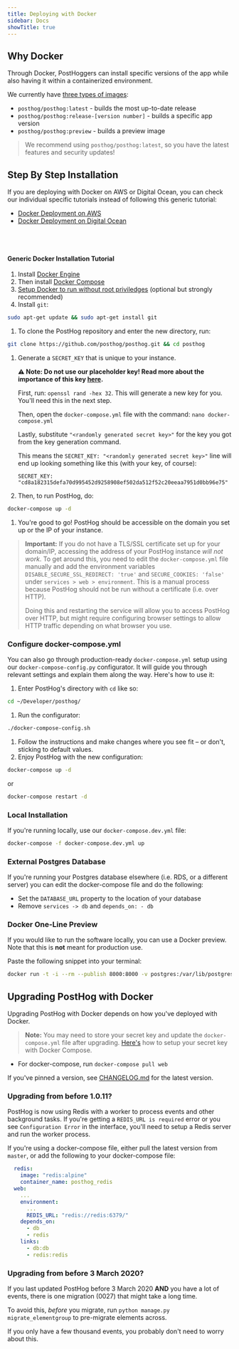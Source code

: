 ```yaml
---
title: Deploying with Docker
sidebar: Docs
showTitle: true
---
```


## Why Docker

Through Docker, PostHoggers can install specific versions of the app while also having it within a containerized environment.

We currently have [three types of images](https://hub.docker.com/r/posthog/posthog):

- `posthog/posthog:latest` - builds the most up-to-date release
- `posthog/posthog:release-[version number]` - builds a specific app version
- `posthog/posthog:preview` - builds a preview image

> We recommend using `posthog/posthog:latest`, so you have the latest features and security updates!

## Step By Step Installation

If you are deploying with Docker on AWS or Digital Ocean, you can check our individual specific tutorials instead of following this generic tutorial:

- [Docker Deployment on AWS](/docs/deployment/deploy-aws)
- [Docker Deployment on Digital Ocean](/docs/deployment/deploy-digital-ocean)
<br>
<br>

#### Generic Docker Installation Tutorial

1. Install [Docker Engine](https://docs.docker.com/engine/install/ubuntu)
1. Then install [Docker Compose](https://docs.docker.com/compose/install/)
1. [Setup Docker to run without root priviledges](https://docs.docker.com/engine/install/linux-postinstall/#manage-docker-as-a-non-root-user) (optional but strongly recommended)
1. Install `git`:
```bash
sudo apt-get update && sudo apt-get install git
```
1. To clone the PostHog repository and enter the new directory, run: 
```bash
git clone https://github.com/posthog/posthog.git && cd posthog
```
1. Generate a `SECRET_KEY` that is unique to your instance. 

    **⚠️ Note: Do not use our placeholder key! Read more about the importance of this key [here](/docs/configuring-posthog/securing-posthog).**

    First, run: `openssl rand -hex 32`. This will generate a new key for you. You'll need this in the next step.

    Then, open the `docker-compose.yml` file with the command: `nano docker-compose.yml`

    Lastly, substitute `"<randomly generated secret key>"` for the key you got from the key generation command.

    This means the `SECRET_KEY: "<randomly generated secret key>"` line will end up looking something like this (with your key, of course):

    ```
    SECRET_KEY: "cd8a182315defa70d995452d9258908ef502da512f52c20eeaa7951d0bb96e75"
    ```

1. Then, to run PostHog, do:
```bash
docker-compose up -d
```
1. You're good to go! PostHog should be accessible on the domain you set up or the IP of your instance.

<blockquote class='warning-note'>

**Important:** If you do not have a TLS/SSL certificate set up for your domain/IP, accessing the address of your PostHog instance _will not work_. To get around this, you need to edit the `docker-compose.yml` file manually and add the environment variables   `DISABLE_SECURE_SSL_REDIRECT: 'true'` and `SECURE_COOKIES: 'false'` under `services > web > environment`. This is a manual process because PostHog should not be run without a certificate (i.e. over HTTP). 


Doing this and restarting the service will allow you to access PostHog over HTTP, but might require configuring browser settings to allow HTTP traffic depending on what browser you use. 

</blockquote>

### Configure docker-compose.yml

You can also go through production-ready `docker-compose.yml` setup using our `docker-compose-config.py` configurator. It will guide you through relevant settings and explain them along the way. Here's how to use it:

1. Enter PostHog's directory with `cd` like so:
```bash
cd ~/Developer/posthog/
```
1. Run the configurator:
```bash
./docker-compose-config.sh
```
1. Follow the instructions and make changes where you see fit – or don't, sticking to default values.
1. Enjoy PostHog with the new configuration:
```bash
docker-compose up -d
```
or
```bash
docker-compose restart -d
```

### Local Installation

If you're running locally, use our `docker-compose.dev.yml` file:

```bash
docker-compose -f docker-compose.dev.yml up
```

### External Postgres Database

If you're running your Postgres database elsewhere (i.e. RDS, or a different server) you can edit the docker-compose file and do the following:

- Set the `DATABASE_URL` property to the location of your database
- Remove `services -> db` and `depends_on: - db`

### Docker One-Line Preview

If you would like to run the software locally, you can use a Docker preview. Note that this is **not** meant for production use.

Paste the following snippet into your terminal:

```bash
docker run -t -i --rm --publish 8000:8000 -v postgres:/var/lib/postgresql posthog/posthog:preview
```

## Upgrading PostHog with Docker

Upgrading PostHog with Docker depends on how you've deployed with Docker.

> **Note:** You may need to store your secret key and update the `docker-compose.yml` file after upgrading. [Here's](/docs/configuring-posthog/securing-posthog#secret-key-with-docker-compose) how to setup your secret key with Docker Compose.

- For docker-compose, run `docker-compose pull web`

If you've pinned a version, see [CHANGELOG.md](https://github.com/PostHog/posthog/blob/master/CHANGELOG.md) for the latest version.

### Upgrading from before 1.0.11?

PostHog is now using Redis with a worker to process events and other background tasks. If you're getting a `REDIS_URL is required` error or you see `Configuration Error` in the interface, you'll need to setup a Redis server and run the worker process.

If you're using a docker-compose file, either pull the latest version from `master`, or add the following to your docker-compose file:

```yaml
  redis:
    image: "redis:alpine"
    container_name: posthog_redis
  web:
    ...
    environment:
      ...
      REDIS_URL: "redis://redis:6379/"
    depends_on:
      - db
      - redis
    links:
      - db:db
      - redis:redis
```

### Upgrading from before 3 March 2020?

If you last updated PostHog before 3 March 2020 **AND** you have a lot of events, there is one migration (0027) that might take a long time.

To avoid this, _before_ you migrate, run `python manage.py migrate_elementgroup` to pre-migrate elements across.

If you only have a few thousand events, you probably don't need to worry about this.

